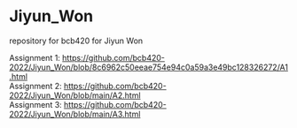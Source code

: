 # Jiyun_Won
repository for bcb420 for Jiyun Won

Assignment 1: https://github.com/bcb420-2022/Jiyun_Won/blob/8c6962c50eeae754e94c0a59a3e49bc128326272/A1.html <br>
Assignment 2: https://github.com/bcb420-2022/Jiyun_Won/blob/main/A2.html <br>
Assignment 3: https://github.com/bcb420-2022/Jiyun_Won/blob/main/A3.html

